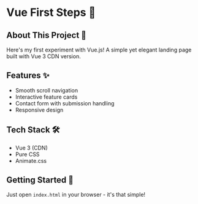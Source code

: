 # Vue First Steps 🚀

## About This Project 🎯
Here's my first experiment with Vue.js! A simple yet elegant landing page built with Vue 3 CDN version.

## Features ✨
- Smooth scroll navigation
- Interactive feature cards
- Contact form with submission handling
- Responsive design

## Tech Stack 🛠️
- Vue 3 (CDN)
- Pure CSS
- Animate.css

## Getting Started 🏃
Just open `index.html` in your browser - it's that simple!
